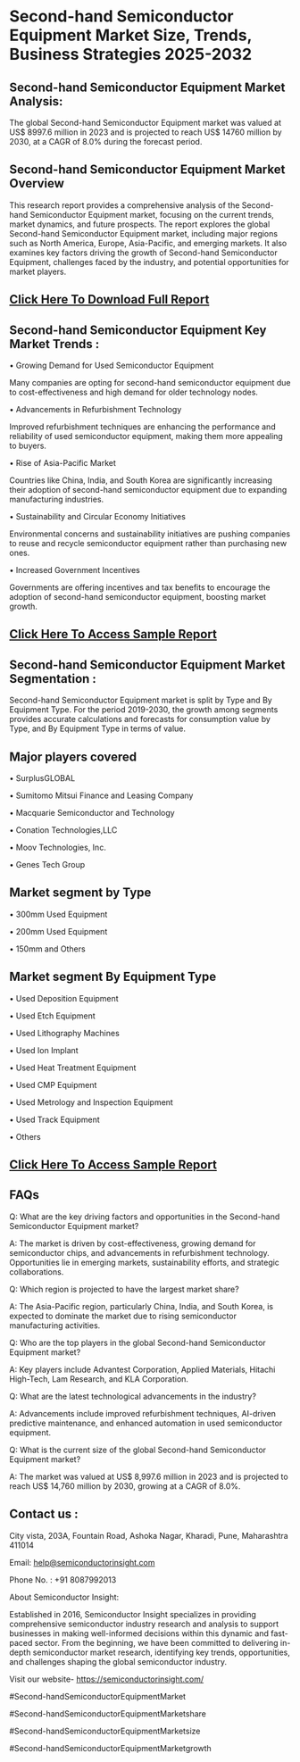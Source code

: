 Second-hand Semiconductor Equipment Market Size, Trends, Business Strategies 2025-2032
=
Second-hand Semiconductor Equipment Market Analysis:
-
The global Second-hand Semiconductor Equipment market was valued at US$ 8997.6 million in 2023 and is projected to reach US$ 14760 million by 2030, at a CAGR of 8.0% during the forecast period.

Second-hand Semiconductor Equipment Market Overview
-
This research report provides a comprehensive analysis of the Second-hand Semiconductor Equipment market, focusing on the current trends, market dynamics, and future prospects. The report explores the global Second-hand Semiconductor Equipment market, including major regions such as North America, Europe, Asia-Pacific, and emerging markets. It also examines key factors driving the growth of Second-hand Semiconductor Equipment, challenges faced by the industry, and potential opportunities for market players.

[Click Here To Download Full Report](https://semiconductorinsight.com/report/second-hand-semiconductor-equipment-market/)
-
Second-hand Semiconductor Equipment Key Market Trends  :
-
•	Growing Demand for Used Semiconductor Equipment

Many companies are opting for second-hand semiconductor equipment due to cost-effectiveness and high demand for older technology nodes.

•	Advancements in Refurbishment Technology

Improved refurbishment techniques are enhancing the performance and reliability of used semiconductor equipment, making them more appealing to buyers.

•	Rise of Asia-Pacific Market

Countries like China, India, and South Korea are significantly increasing their adoption of second-hand semiconductor equipment due to expanding manufacturing industries.

•	Sustainability and Circular Economy Initiatives

Environmental concerns and sustainability initiatives are pushing companies to reuse and recycle semiconductor equipment rather than purchasing new ones.

•	Increased Government Incentives

Governments are offering incentives and tax benefits to encourage the adoption of second-hand semiconductor equipment, boosting market growth.

[Click Here To Access Sample Report](https://semiconductorinsight.com/download-sample-report/?product_id=41128)
-
Second-hand Semiconductor Equipment Market Segmentation :
-
Second-hand Semiconductor Equipment market is split by Type and By Equipment Type. For the period 2019-2030, the growth among segments provides accurate calculations and forecasts for consumption value by Type, and By Equipment Type in terms of value.

Major players covered
-
•	SurplusGLOBAL

•	Sumitomo Mitsui Finance and Leasing Company

•	Macquarie Semiconductor and Technology

•	Conation Technologies,LLC

•	Moov Technologies, Inc.

•	Genes Tech Group

Market segment by Type
-
•	300mm Used Equipment

•	200mm Used Equipment

•	150mm and Others

Market segment By Equipment Type
-
•	Used Deposition Equipment

•	Used Etch Equipment

•	Used Lithography Machines

•	Used Ion Implant

•	Used Heat Treatment Equipment

•	Used CMP Equipment

•	Used Metrology and Inspection Equipment

•	Used Track Equipment

•	Others

[Click Here To Access Sample Report](https://semiconductorinsight.com/download-sample-report/?product_id=41128)
-
FAQs
-
Q: What are the key driving factors and opportunities in the Second-hand Semiconductor Equipment market?

A: The market is driven by cost-effectiveness, growing demand for semiconductor chips, and advancements in refurbishment technology. Opportunities lie in emerging markets, sustainability efforts, and strategic collaborations.

Q: Which region is projected to have the largest market share?

A: The Asia-Pacific region, particularly China, India, and South Korea, is expected to dominate the market due to rising semiconductor manufacturing activities.

Q: Who are the top players in the global Second-hand Semiconductor Equipment market?

A: Key players include Advantest Corporation, Applied Materials, Hitachi High-Tech, Lam Research, and KLA Corporation.

Q: What are the latest technological advancements in the industry?

A: Advancements include improved refurbishment techniques, AI-driven predictive maintenance, and enhanced automation in used semiconductor equipment.

Q: What is the current size of the global Second-hand Semiconductor Equipment market?

A: The market was valued at US$ 8,997.6 million in 2023 and is projected to reach US$ 14,760 million by 2030, growing at a CAGR of 8.0%.

Contact us : 
-
City vista, 203A, Fountain Road, Ashoka Nagar, Kharadi, Pune, Maharashtra 411014

Email: help@semiconductorinsight.com

Phone No. : +91 8087992013

About Semiconductor Insight:

Established in 2016, Semiconductor Insight specializes in providing comprehensive semiconductor industry research and analysis to support businesses in making well-informed decisions within this dynamic and fast-paced sector. From the beginning, we have been committed to delivering in-depth semiconductor market research, identifying key trends, opportunities, and challenges shaping the global semiconductor industry.

Visit our website- https://semiconductorinsight.com/

#Second-handSemiconductorEquipmentMarket 

#Second-handSemiconductorEquipmentMarketshare

#Second-handSemiconductorEquipmentMarketsize

#Second-handSemiconductorEquipmentMarketgrowth 
 
 
 

